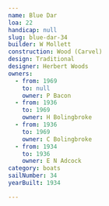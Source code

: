 ```yaml
---
name: Blue Dar
loa: 22
handicap: null
slug: blue-dar-34
builder: W Mollett
construction: Wood (Carvel)
design: Traditional
designer: Herbert Woods
owners:
  - from: 1969
    to: null
    owner: P Bacon
  - from: 1936
    to: 1969
    owner: H Bolingbroke
  - from: 1936
    to: 1969
    owner: C Bolingbroke
  - from: 1934
    to: 1936
    owner: E N Adcock
category: boats
sailNumber: 34
yearBuilt: 1934

---
```

